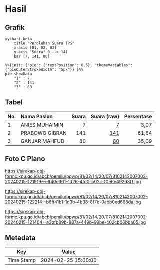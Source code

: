 # Hasil

## Grafik

```mermaid
xychart-beta
    title "Perolehan Suara TPS"
    x-axis [01, 02, 03]
    y-axis "Suara" 0 --> 141
    bar [7, 141, 80]
```

```mermaid
%%{init: {"pie": {"textPosition": 0.5}, "themeVariables": {"pieOuterStrokeWidth": "5px"}} }%%
pie showData
    "1" : 7
    "2" : 141
    "3" : 80
```

## Tabel

| No. | Nama Paslon    | Suara | Suara (raw) | Persentase |
|:--- |:-------------- | -----:| -----------:| ----------:|
| 1   | ANIES MUHAIMIN | 7     | [7][p-1]    | 3,07       |
| 2   | PRABOWO GIBRAN | 141   | [141][p-2]  | 61,84      |
| 3   | GANJAR MAHFUD  | 80    | [80][p-3]   | 35,09      |


[p-1]: https://github.com/gigit-pemilu/pemilu-2024-81-maluku/blob/main/pilpres/hitung-suara/sub/81-maluku/sub/02-maluku-tenggara/sub/14-kei-kecil-barat/sub/2007-ur-pulau/sub/002-tps/sub/paslon-1.txt
[p-2]: https://github.com/gigit-pemilu/pemilu-2024-81-maluku/blob/main/pilpres/hitung-suara/sub/81-maluku/sub/02-maluku-tenggara/sub/14-kei-kecil-barat/sub/2007-ur-pulau/sub/002-tps/sub/paslon-2.txt
[p-3]: https://github.com/gigit-pemilu/pemilu-2024-81-maluku/blob/main/pilpres/hitung-suara/sub/81-maluku/sub/02-maluku-tenggara/sub/14-kei-kecil-barat/sub/2007-ur-pulau/sub/002-tps/sub/paslon-3.txt

## Foto C Plano

https://sirekap-obj-formc.kpu.go.id/abcb/pemilu/ppwp/81/02/14/20/07/8102142007002-20240215-121919--e940e301-1d26-4fd0-b02c-f0e6e492d8f1.jpg

https://sirekap-obj-formc.kpu.go.id/abcb/pemilu/ppwp/81/02/14/20/07/8102142007002-20240215-122214--b6ff41b1-1d3b-4b38-8f7b-0abb0ed666da.jpg

https://sirekap-obj-formc.kpu.go.id/abcb/pemilu/ppwp/81/02/14/20/07/8102142007002-20240215-121404--a3bfb89b-987a-449b-99be-c02cb06bba05.jpg


## Metadata

| Key        | Value               |
| ---------- | ------------------- |
| Time Stamp | 2024-02-25 15:00:00 |



